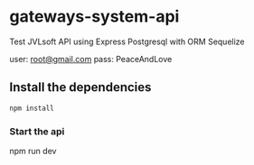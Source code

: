 # gateways-system-api

Test JVLsoft API using Express Postgresql with ORM Sequelize

user: root@gmail.com
pass: PeaceAndLove

## Install the dependencies

```bash
npm install
```

### Start the api

npm run dev
